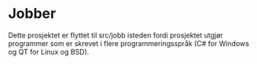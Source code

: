 ﻿# Jobber

Dette prosjektet er flyttet til src/jobb isteden fordi prosjektet utgjør programmer som er skrevet i flere programmeringsspråk (C# for Windows og QT for Linux og BSD).